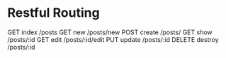 # Restful Routing

GET index               /posts
GET new                 /posts/new
POST create             /posts/
GET show                /posts/:id
GET edit                /posts/:id/edit
PUT update              /posts/:id
DELETE destroy          /posts/:id
